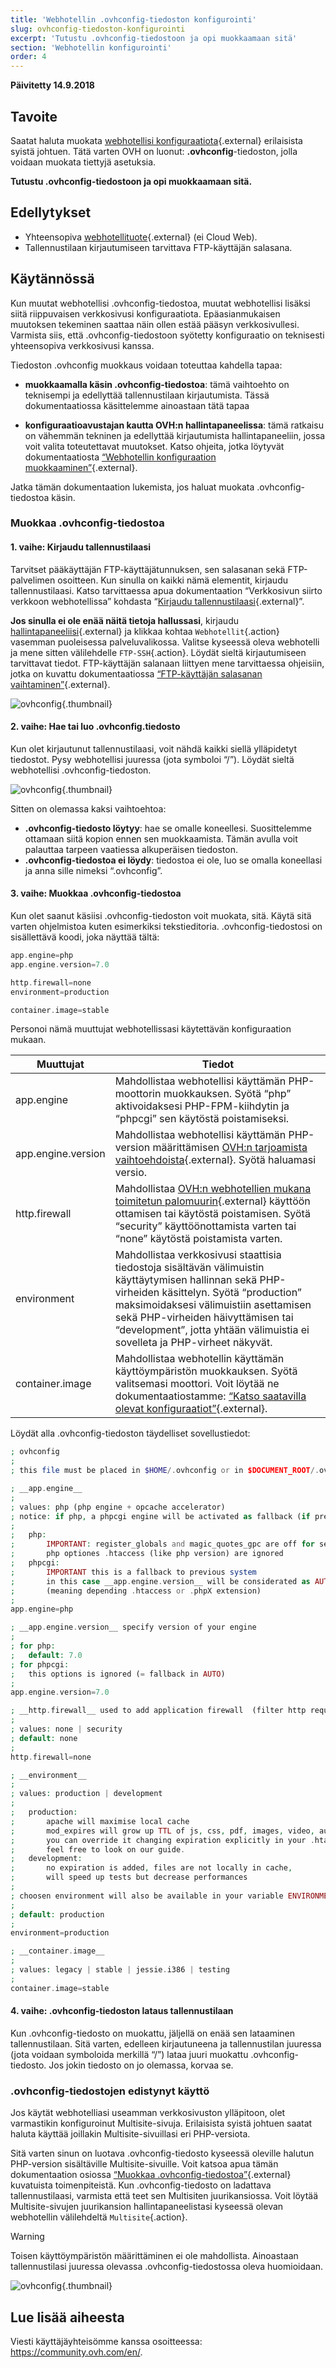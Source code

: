```yaml
---
title: 'Webhotellin .ovhconfig-tiedoston konfigurointi'
slug: ovhconfig-tiedoston-konfigurointi
excerpt: 'Tutustu .ovhconfig-tiedostoon ja opi muokkaamaan sitä'
section: 'Webhotellin konfigurointi'
order: 4
---
```


**Päivitetty 14.9.2018**

## Tavoite

Saatat haluta muokata [webhotellisi konfiguraatiota](https://www.ovh-hosting.fi/webhotelli/){.external} erilaisista syistä johtuen. Tätä varten OVH on luonut: **.ovhconfig**-tiedoston, jolla voidaan muokata tiettyjä asetuksia.

**Tutustu .ovhconfig-tiedostoon ja opi muokkaamaan sitä.**

## Edellytykset

- Yhteensopiva [webhotellituote](https://www.ovh-hosting.fi/webhotelli/){.external} (ei Cloud Web).
- Tallennustilaan kirjautumiseen tarvittava FTP-käyttäjän salasana. 

## Käytännössä

Kun muutat webhotellisi .ovhconfig-tiedostoa, muutat webhotellisi lisäksi siitä riippuvaisen verkkosivusi konfiguraatiota. Epäasianmukaisen muutoksen tekeminen saattaa näin ollen estää pääsyn verkkosivullesi. Varmista siis, että .ovhconfig-tiedostoon syötetty konfiguraatio on teknisesti yhteensopiva verkkosivusi kanssa.

Tiedoston .ovhconfig muokkaus voidaan toteuttaa kahdella tapaa:

- **muokkaamalla käsin .ovhconfig-tiedostoa**: tämä vaihtoehto on teknisempi ja edellyttää tallennustilaan kirjautumista. Tässä dokumentaatiossa käsittelemme ainoastaan tätä tapaa

- **konfiguraatioavustajan kautta OVH:n hallintapaneelissa**: tämä ratkaisu on vähemmän tekninen ja edellyttää kirjautumista hallintapaneeliin, jossa voit valita toteutettavat muutokset. Katso ohjeita, jotka löytyvät dokumentaatiosta [“Webhotellin konfiguraation muokkaaminen”](https://docs.ovh.com/fi/hosting/webhotellin_kayttoympariston_muokkaaminen/){.external}.

Jatka tämän dokumentaation lukemista, jos haluat muokata .ovhconfig-tiedostoa käsin. 

### Muokkaa .ovhconfig-tiedostoa

#### 1. vaihe: Kirjaudu tallennustilaasi

Tarvitset pääkäyttäjän FTP-käyttäjätunnuksen, sen salasanan sekä FTP-palvelimen osoitteen. Kun sinulla on kaikki nämä elementit, kirjaudu tallennustilaasi. Katso tarvittaessa apua dokumentaation “Verkkosivun siirto verkkoon webhotellissa” kohdasta “[Kirjaudu tallennustilaasi](https://docs.ovh.com/fi/hosting/verkkosivun-siirto-verkkoon/#2-vaihe-sivun-tiedostojen-siirto-verkkoon-tallennustilassa){.external}”.

**Jos sinulla ei ole enää näitä tietoja hallussasi**, kirjaudu [hallintapaneeliisi](https://www.ovh.com/auth/?action=gotomanager){.external} ja klikkaa kohtaa `Webhotellit`{.action} vasemman puoleisessa palveluvalikossa. Valitse kyseessä oleva webhotelli ja mene sitten välilehdelle `FTP-SSH`{.action}. Löydät sieltä kirjautumiseen tarvittavat tiedot. FTP-käyttäjän salanaan liittyen mene tarvittaessa ohjeisiin, jotka on kuvattu dokumentaatiossa [“FTP-käyttäjän salasanan vaihtaminen”](https://docs.ovh.com/fi/hosting/ftp-kayttajan-salasanan-vaihtaminen/){.external}.

![ovhconfig](images/ovhconfig-step1.png){.thumbnail}

#### 2. vaihe: Hae tai luo .ovhconfig.tiedosto

Kun olet kirjautunut tallennustilaasi, voit nähdä kaikki siellä ylläpidetyt tiedostot. Pysy webhotellisi juuressa (jota symboloi “/”). Löydät sieltä webhotellisi .ovhconfig-tiedoston.

![ovhconfig](images/ovhconfig-step2.png){.thumbnail}

Sitten on olemassa kaksi vaihtoehtoa:

- **.ovhconfig-tiedosto löytyy**: hae se omalle koneellesi. Suosittelemme ottamaan siitä kopion ennen sen muokkaamista. Tämän avulla voit palauttaa tarpeen vaatiessa alkuperäisen tiedoston.
- **.ovhconfig-tiedostoa ei löydy**: tiedostoa ei ole, luo se omalla koneellasi ja anna sille nimeksi “.ovhconfig”.

#### 3. vaihe: Muokkaa .ovhconfig-tiedostoa

Kun olet saanut käsiisi .ovhconfig-tiedoston voit muokata, sitä. Käytä sitä varten ohjelmistoa kuten esimerkiksi tekstieditoria. .ovhconfig-tiedostosi on sisällettävä koodi, joka näyttää tältä:

```php
app.engine=php
app.engine.version=7.0

http.firewall=none
environment=production

container.image=stable
```

Personoi nämä muuttujat webhotellissasi käytettävän konfiguraation mukaan. 

|Muuttujat|Tiedot|
|---|---|
|app.engine|Mahdollistaa webhotellisi käyttämän PHP-moottorin muokkauksen. Syötä “php” aktivoidaksesi PHP-FPM-kiihdytin ja “phpcgi” sen käytöstä poistamiseksi.|
|app.engine.version|Mahdollistaa webhotellisi käyttämän PHP-version määrittämisen [OVH:n tarjoamista vaihtoehdoista](https://www.ovh-hosting.fi/webhotelli/php.xml){.external}. Syötä haluamasi versio.|
|http.firewall|Mahdollistaa [OVH:n webhotellien mukana toimitetun palomuurin](https://www.ovh-hosting.fi/webhotelli/mod_security.xml){.external} käyttöön ottamisen tai käytöstä poistamisen. Syötä “security” käyttöönottamista varten tai “none” käytöstä poistamista varten.|
|environment|Mahdollistaa verkkosivusi staattisia tiedostoja sisältävän välimuistin käyttäytymisen hallinnan sekä PHP-virheiden käsittelyn. Syötä “production” maksimoidaksesi välimuistiin asettamisen sekä PHP-virheiden häivyttämisen tai “development”, jotta yhtään välimuistia ei sovelleta ja PHP-virheet näkyvät.  |
|container.image|Mahdollistaa webhotellin käyttämän käyttöympäristön muokkauksen. Syötä valitsemasi moottori. Voit löytää ne dokumentaatiostamme: [“Katso saatavilla olevat konfiguraatiot”](https://docs.ovh.com/fi/hosting/webhotellin_kayttoympariston_muokkaaminen/#katso-saatavilla-olevat-konfiguraatiot){.external}.|

Löydät alla .ovhconfig-tiedoston täydelliset sovellustiedot:

```php
; ovhconfig
;
; this file must be placed in $HOME/.ovhconfig or in $DOCUMENT_ROOT/.ovhconfig

; __app.engine__
;
; values: php (php engine + opcache accelerator)
; notice: if php, a phpcgi engine will be activated as fallback (if previous engine crash)
;
;   php:
;       IMPORTANT: register_globals and magic_quotes_gpc are off for security
;       php optiones .htaccess (like php version) are ignored
;   phpcgi:
;       IMPORTANT this is a fallback to previous system
;       in this case __app.engine.version__ will be considerated as AUTO and php version will be old system
;       (meaning depending .htaccess or .phpX extension)
;
app.engine=php

; __app.engine.version__ specify version of your engine
;
; for php:
;   default: 7.0
; for phpcgi:
;   this options is ignored (= fallback in AUTO)
;
app.engine.version=7.0

; __http.firewall__ used to add application firewall  (filter http requests)
;
; values: none | security
; default: none
;
http.firewall=none

; __environment__
;
; values: production | development
;
;   production:
;       apache will maximise local cache
;       mod_expires will grow up TTL of js, css, pdf, images, video, audio
;       you can override it changing expiration explicitly in your .htaccess
;       feel free to look on our guide.
;   development:
;       no expiration is added, files are not locally in cache,
;       will speed up tests but decrease performances
;
; choosen environment will also be available in your variable ENVIRONMENT unix env
;
; default: production
;
environment=production

; __container.image__
;
; values: legacy | stable | jessie.i386 | testing
;
container.image=stable
```

#### 4. vaihe: .ovhconfig-tiedoston lataus tallennustilaan

Kun .ovhconfig-tiedosto on muokattu, jäljellä on enää sen lataaminen tallennustilaan. Sitä varten, edelleen kirjautuneena ja tallennustilan juuressa (jota voidaan symboloida merkillä “/”) lataa juuri muokattu .ovhconfig-tiedosto. Jos jokin tiedosto on jo olemassa, korvaa se.

### .ovhconfig-tiedostojen edistynyt käyttö

Jos käytät webhotelliasi useamman verkkosivuston ylläpitoon, olet varmastikin konfiguroinut Multisite-sivuja. Erilaisista syistä johtuen saatat haluta käyttää joillakin Multisite-sivuillasi eri PHP-versiota.

Sitä varten sinun on luotava .ovhconfig-tiedosto kyseessä oleville halutun PHP-version sisältäville Multisite-sivuille. Voit katsoa apua tämän dokumentaation osiossa [“Muokkaa .ovhconfig-tiedostoa”](https://docs.ovh.com/fi/hosting/ovhconfig-tiedoston-konfigurointi/#muokkaa-ovhconfig-tiedostoa){.external} kuvatuista toimenpiteistä. Kun .ovhconfig-tiedosto on ladattava tallennustilaasi, varmista että teet sen Multisiten juurikansiossa. Voit löytää Multisite-sivujen juurikansion hallintapaneelistasi kyseessä olevan webhotellin välilehdeltä `Multisite`{.action}. 

> [!warning]
>
> Toisen käyttöympäristön määrittäminen ei ole mahdollista. Ainoastaan tallennustilasi juuressa olevassa .ovhconfig-tiedostossa oleva huomioidaan.
> 

![ovhconfig](images/ovhconfig-step3.png){.thumbnail}

## Lue lisää aiheesta

Viesti käyttäjäyhteisömme kanssa osoitteessa: <https://community.ovh.com/en/>.